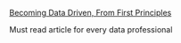 [Becoming Data Driven, From First Principles](https://commoncog.com/becoming-data-driven-first-principles/)

Must read article for every data professional